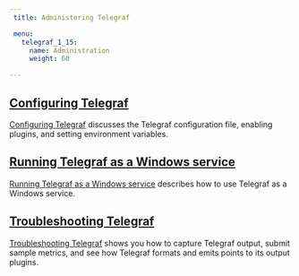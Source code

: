 ```yaml
---
 title: Administering Telegraf

 menu:
   telegraf_1_15:
     name: Administration
     weight: 60

---
```


## [Configuring Telegraf](/telegraf/v1.15/administration/configuration/)

[Configuring Telegraf](/telegraf/v1.15/administration/configuration/) discusses the Telegraf configuration file, enabling plugins, and setting environment variables.

## [Running Telegraf as a Windows service](/telegraf/v1.15/administration/windows_service/)

[Running Telegraf as a Windows service](/telegraf/v1.15/administration/windows_service/) describes how to use Telegraf as a Windows service.

## [Troubleshooting Telegraf](/telegraf/v1.15/administration/troubleshooting/)

[Troubleshooting Telegraf](/telegraf/v1.15/administration/troubleshooting/) shows you how to capture Telegraf output, submit sample metrics, and see how Telegraf formats and emits points to its output plugins.

